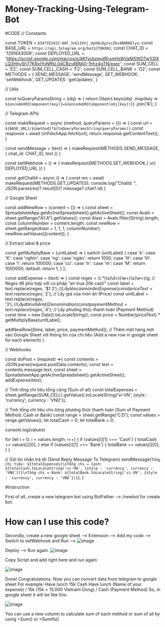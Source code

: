 # Money-Tracking-Using-Telegram-Bot
#CODE
// Constants

const TOKEN = `6347352422:AAF_3vG11XVj_UpX6LQyzvcZbs4B8RKElys`;
const BASE_URL = `https://api.telegram.org/bot${TOKEN}`;
const CHAT_ID = '1291643009';
const DEPLOYED_URL = 'https://script.google.com/macros/s/AKfycbzqydRrxmHs9iVaMSWDTw1j3IXLQ3HhySh77KRxIYoNffkL0dCBzy8BMi0-1hhz4gTN/exec';
const SUM_CELL = 'E2';
const SUM_CELL_CASH = 'F2';
const SUM_CELL_BANK = 'G2';
const METHODS = {
  SEND_MESSAGE: 'sendMessage',
  SET_WEBHOOK: 'setWebhook',
  GET_UPDATES: 'getUpdates',
}

// Utils

const toQueryParamsString = (obj) => {
  return Object.keys(obj)
    .map(key => `${encodeURIComponent(key)}=${encodeURIComponent(obj[key])}`)
    .join('&');
}

// Telegram APIs

const makeRequest = async (method, queryParams = {}) => {
  const url = `${BASE_URL}/${method}?${toQueryParamsString(queryParams)}`
  const response = await UrlFetchApp.fetch(url);
  return response.getContentText();
}

const sendMessage = (text) => {
  makeRequest(METHODS.SEND_MESSAGE, {
    chat_id: CHAT_ID,
    text
  })
}

const setWebhook = () => {
  makeRequest(METHODS.SET_WEBHOOK,{
    url: DEPLOYED_URL
  })
}

const getChatId = async () => {
  const res = await makeRequest(METHODS.GET_UPDATES);
  console.log("ChatId: ", JSON.parse(res)?.result[0]?.message?.chat?.id)
}

// Google Sheet

const addNewRow = (content = []) => {
  const sheet = SpreadsheetApp.getActiveSpreadsheet().getActiveSheet();
  const Avals = sheet.getRange("A1:A").getValues();
  const Alast = Avals.filter(String).length;
  const columnNumber = content.length;
  const newRow = sheet.getRange(Alast + 1, 1, 1, columnNumber);
  newRow.setValues([content]);
}

// Extract label & price

const getMultiplyBase = (unitLabel) => {
  switch (unitLabel) {
    case 'k':
    case 'K':
    case 'nghìn':
    case 'ng':
    case 'ngàn':
      return 1000;
    case 'lít':
    case 'lit':
    case 'l':
      return 100000;
    case 'củ':
    case 'tr':
    case 'm':
    case 'M':
      return 1000000;
    default:
      return 1;
  }
};

const addExpense = (text) => {
  const regex = /(.*)\s(\d+)(\w+)\s(\w+)/g; // Regex để phù hợp với cú pháp "an trua 20k cash"
  const label = text.replace(regex, '$1 $2'); // Lấy tên của món ăn (Expense)
  const priceText = text.replace(regex, '$2'); // Lấy giá của món ăn (Price)
  const unitLabel = text.replace(regex, '$3'); // Lấy đơn vị tiền tệ (Denomination)
  const paymentMethod = text.replace(regex, '$4'); // Lấy phương thức thanh toán (Payment Method)
  const time = new Date().toLocaleString();
  const price = Number(priceText) * getMultiplyBase(unitLabel);

  addNewRow([time, label, price, paymentMethod]); // Thêm một hàng mới vào Google Sheet với thông tin của chi tiêu (Add a new row in google sheet for each element)
}


// Webhooks

const doPost = (request) =>{
  const contents = JSON.parse(request.postData.contents);
  const text = contents.message.text;
  const sheet = SpreadsheetApp.getActiveSpreadsheet().getActiveSheet();
  addExpense(text); 

  // Tính tổng chi tiêu tổng cộng (Sum of all)
  const totalExpenses = sheet.getRange(SUM_CELL).getValue().toLocaleString('vi-VN', {style : 'currency', currency : 'VND'});

  // Tính tổng chi tiêu cho từng phương thức thanh toán (Sum of Payment Method: Cash or Bank)
  const range = sheet.getRange('C:D');
  const values = range.getValues();
  let totalCash = 0;
  let totalBank = 0;

  console.log(values)

  for (let i = 0; i < values.length; i++) {
    if (values[i][1] === 'Cash') {
      totalCash += values[i][0];
    } else if (values[i][1] === 'Bank') {
      totalBank += values[i][0];
    }
  }
  
  // Gửi tin nhắn trả lời (Send Reply Message To Telegram)
  sendMessage(`Tổng chi tiêu: ${totalExpenses}\nTổng chi = Cash: ${totalCash.toLocaleString('vi-VN', {style : 'currency', currency : 'VND'})}\nTổng chi = Bank: ${totalBank.toLocaleString('vi-VN', {style : 'currency', currency : 'VND'})}`);
}


#Instruction


First of all, create a new telegram bot using BotFather --> /newbot for create bot.
# How can I use this code?
Secondly, create a new google sheet --> Extension --> Add my code --> Switch to setWebhook and Run --> 
![image](https://github.com/datheobc123/Money-Tracking-Using-Telegram-Bot/assets/142462660/ac1e54b1-3501-4791-af2e-d54567567f73)



Deploy --> Run again.
![image](https://github.com/datheobc123/Money-Tracking-Using-Telegram-Bot/assets/142462660/c05fe959-a489-468a-8d5c-73e2ee0dd01f)



Copy Script and add right here and run again:

![image](https://github.com/datheobc123/Money-Tracking-Using-Telegram-Bot/assets/142462660/861540e9-4a89-4e33-98da-591374071f3a)





Done! Congratulations.
Now you can convert data from telegram to google sheet
For example: Have lunch 15k Cash
Have lunch (Name of your expense) / 15k (15k = 15.000 Vietnam Dong) / Cash (Payment Method)
So, in google sheet it will be like this:

![image](https://github.com/datheobc123/Money-Tracking-Using-Telegram-Bot/assets/142462660/50fb7de5-cd46-428f-b812-1168ca5b842c)

You can use a new column to calculate sum of each method or sum of all by using =Sum() or =Sumifs()
